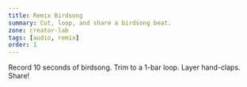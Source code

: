 ```yaml
---
title: Remix Birdsong
summary: Cut, loop, and share a birdsong beat.
zone: creator-lab
tags: [audio, remix]
order: 1
---
```

Record 10 seconds of birdsong. Trim to a 1-bar loop. Layer hand-claps. Share!
